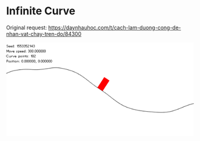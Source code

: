 # Infinite Curve

Original request: https://daynhauhoc.com/t/cach-lam-duong-cong-de-nhan-vat-chay-tren-do/84300

![res/example.gif](./res/example.gif)
